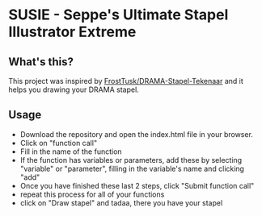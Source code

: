 SUSIE - Seppe's Ultimate Stapel Illustrator Extreme
===================================================

## What's this?
This project was inspired by [FrostTusk/DRAMA-Stapel-Tekenaar](https://github.com/FrostTusk/DRAMA-Stapel-Tekenaar) and it helps you drawing your DRAMA stapel.

## Usage
- Download the repository and open the index.html file in your browser.
- Click on "function call"
- Fill in the name of the function
- If the function has variables or parameters, add these by selecting "variable" or "parameter", filling in the variable's name and clicking "add"
- Once you have finished these last 2 steps, click "Submit function call"
- repeat this process for all of your functions
- click on "Draw stapel" and tadaa, there you have your stapel


